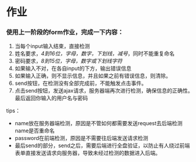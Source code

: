 # 作业

### 使用上一阶段的form作业，完成一下内容：

1. 当每个input输入结束，直接检测
2. 姓名要求，*4到16位，字母，数字，下划线，减号*，同时不能重复命名
3. 密码要求，*8到15位，字母，数字或下划线字符*
4. 如果输入不对，在各自input的下方，输出错误信息
5. 如果输入正确，则不显示信息，并且如果之前有错误信息，则清除。
6. send按钮，在检测没有全部完成前，不能触发点击事件。
7. 点击send按钮，发送ajax请求，服务器端再次进行检测，确保信息的正确性。最后返回你输入的用户名与密码



tips：

- name放在服务器端检测，原因是不管如何都需要发送request去后端检测name是否重命名
- password在前端检测，原因是不需要往后端发送请求检测
- 最后send的部分，send之后，需要后端进行全盘验证，以防止有人绕过前端表单直接发送请求向服务器，导致未经过检测的数据进入后端。

